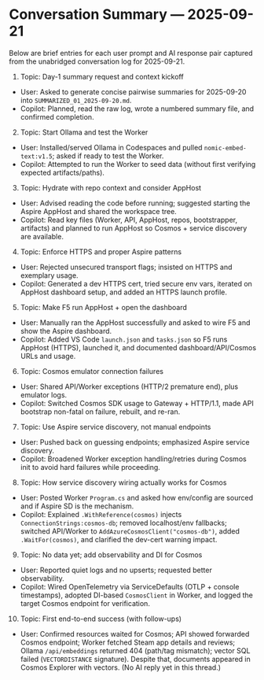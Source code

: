 # Conversation Summary — 2025-09-21

Below are brief entries for each user prompt and AI response pair captured from the unabridged conversation log for 2025-09-21.

1) Topic: Day-1 summary request and context kickoff
- User: Asked to generate concise pairwise summaries for 2025-09-20 into `SUMMARIZED_01_2025-09-20.md`.
- Copilot: Planned, read the raw log, wrote a numbered summary file, and confirmed completion.

2) Topic: Start Ollama and test the Worker
- User: Installed/served Ollama in Codespaces and pulled `nomic-embed-text:v1.5`; asked if ready to test the Worker.
- Copilot: Attempted to run the Worker to seed data (without first verifying expected artifacts/paths).

3) Topic: Hydrate with repo context and consider AppHost
- User: Advised reading the code before running; suggested starting the Aspire AppHost and shared the workspace tree.
- Copilot: Read key files (Worker, API, AppHost, repos, bootstrapper, artifacts) and planned to run AppHost so Cosmos + service discovery are available.

4) Topic: Enforce HTTPS and proper Aspire patterns
- User: Rejected unsecured transport flags; insisted on HTTPS and exemplary usage.
- Copilot: Generated a dev HTTPS cert, tried secure env vars, iterated on AppHost dashboard setup, and added an HTTPS launch profile.

5) Topic: Make F5 run AppHost + open the dashboard
- User: Manually ran the AppHost successfully and asked to wire F5 and show the Aspire dashboard.
- Copilot: Added VS Code `launch.json` and `tasks.json` so F5 runs AppHost (HTTPS), launched it, and documented dashboard/API/Cosmos URLs and usage.

6) Topic: Cosmos emulator connection failures
- User: Shared API/Worker exceptions (HTTP/2 premature end), plus emulator logs.
- Copilot: Switched Cosmos SDK usage to Gateway + HTTP/1.1, made API bootstrap non-fatal on failure, rebuilt, and re-ran.

7) Topic: Use Aspire service discovery, not manual endpoints
- User: Pushed back on guessing endpoints; emphasized Aspire service discovery.
- Copilot: Broadened Worker exception handling/retries during Cosmos init to avoid hard failures while proceeding.

8) Topic: How service discovery wiring actually works for Cosmos
- User: Posted Worker `Program.cs` and asked how env/config are sourced and if Aspire SD is the mechanism.
- Copilot: Explained `.WithReference(cosmos)` injects `ConnectionStrings:cosmos-db`; removed localhost/env fallbacks; switched API/Worker to `AddAzureCosmosClient("cosmos-db")`, added `.WaitFor(cosmos)`, and clarified the dev-cert warning impact.

9) Topic: No data yet; add observability and DI for Cosmos
- User: Reported quiet logs and no upserts; requested better observability.
- Copilot: Wired OpenTelemetry via ServiceDefaults (OTLP + console timestamps), adopted DI-based `CosmosClient` in Worker, and logged the target Cosmos endpoint for verification.

10) Topic: First end-to-end success (with follow-ups)
- User: Confirmed resources waited for Cosmos; API showed forwarded Cosmos endpoint; Worker fetched Steam app details and reviews; Ollama `/api/embeddings` returned 404 (path/tag mismatch); vector SQL failed (`VECTORDISTANCE` signature). Despite that, documents appeared in Cosmos Explorer with vectors. (No AI reply yet in this thread.)
